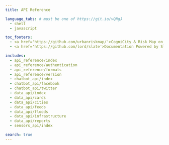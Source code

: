 ```yaml
---
title: API Reference

language_tabs: # must be one of https://git.io/vQNgJ
  - shell
  - javascript

toc_footers:
  - <a href='https://github.com/urbanriskmap/'>CogniCity & Risk Map on GitHub</a>
  - <a href='https://github.com/lord/slate'>Documentation Powered by Slate</a>

includes:
  - api_reference/index
  - api_reference/authentication
  - api_reference/formats
  - api_reference/version
  - chatbot_api/index
  - chatbot_api/facebook
  - chatbot_api/twitter
  - data_api/index
  - data_api/cards
  - data_api/cities
  - data_api/feeds
  - data_api/floods
  - data_api/infrastructure
  - data_api/reports
  - sensors_api/index

search: true
---
```

